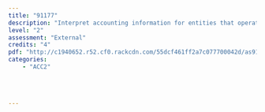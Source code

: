 ```yaml
---
title: "91177"
description: "Interpret accounting information for entities that operate accounting subsystems"
level: "2"
assessment: "External"
credits: "4"
pdf: "http://c1940652.r52.cf0.rackcdn.com/55dcf461ff2a7c077700042d/as91177.pdf"
categories:
    - "ACC2"
    
    
    
    
---
```

